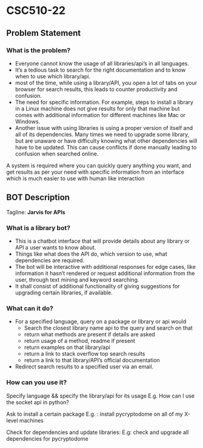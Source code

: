 # CSC510-22
## Problem Statement
### What is the problem? 
*  Everyone cannot know the usage of all libraries/api’s in all languages.
*  It’s a tedious task to search for the right documentation and to know when to use which library/api.
*  most of the time, while using a library/API, you open a lot of tabs on your browser for search results, this leads to counter productivity and confusion. 
*  The need for specific information. For example, steps to install a library in a Linux machine does not give results for only that machine but comes with additional information for different machines like Mac or Windows. 
* Another issue with using libraries is using a proper version of itself and all of its dependencies. Many times we need to upgrade some library, but are unaware or have difficulty knowing what other dependencies will have to be updated. This can cause conflicts if done manually leading to confusion when searched online.

A system is required where you can quickly query anything you want, and get results as per your need with specific information from an interface which is much easier to use with human like interaction


## BOT Description
Tagline: **Jarvis for APIs**

### What is a library bot?
* This is a chatbot interface that will provide details about any library or API a user wants to know about.
* Things like what does the API do, which version to use, what dependencies are required.
* The bot will be interactive with additional responses for edge cases, like information it hasn’t rendered or request additional information from the user, through text mining and keyword searching.
* It shall consist of additional functionality of giving suggestions for upgrading certain libraries, if available.

### What can it do?
* For a specified language, query on a package or library or api would 
  * Search the closest library name api to the query and search on that
  * return what methods are present if details are asked
  * return usage of a method, readme if present
  * return examples on that library/api
  * return a link to stack overflow top search results
  * return a link to that library/API’s official documentation
* Redirect search results to a specified user via an email.

### How can you use it?
Specify language && specify the library/api for its usage
E.g. How can I use the socket api in python?

Ask to install a certain package
E.g. : install pycryptodome on all of my X-level machines

Check for dependencies and update libraries:
E.g: check and upgrade all dependencies for pycryptodome
